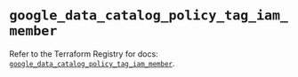 # `google_data_catalog_policy_tag_iam_member`

Refer to the Terraform Registry for docs: [`google_data_catalog_policy_tag_iam_member`](https://registry.terraform.io/providers/hashicorp/google-beta/5.27.0/docs/resources/google_data_catalog_policy_tag_iam_member).
